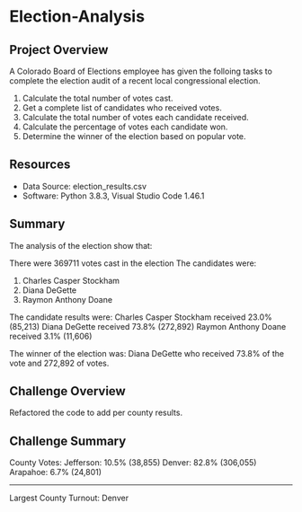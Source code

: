 # Election-Analysis

## Project Overview
A Colorado Board of Elections employee has given the folloing tasks to complete the election audit of a recent local congressional election.

1. Calculate the total number of votes cast.
2. Get a complete list of candidates who received votes.
3. Calculate the total number of votes each candidate received.
4. Calculate the percentage of votes each candidate won.
5. Determine the winner of the election based on popular vote.

## Resources
- Data Source: election_results.csv
- Software: Python 3.8.3, Visual Studio Code 1.46.1

## Summary
The analysis of the election show that:

There were 369711 votes cast in the election
The candidates were:
1. Charles Casper Stockham 
2. Diana DeGette 
3. Raymon Anthony Doane

The candidate results were:
Charles Casper Stockham received 23.0% (85,213)
Diana DeGette received 73.8% (272,892)
Raymon Anthony Doane received 3.1% (11,606)

The winner of the election was:
Diana DeGette who received 73.8% of the vote and 272,892 of votes.

## Challenge Overview
Refactored the code to add per county results. 

## Challenge Summary
County Votes:
Jefferson: 10.5% (38,855)
Denver: 82.8% (306,055)
Arapahoe: 6.7% (24,801)

-------------------------
Largest County Turnout: Denver



